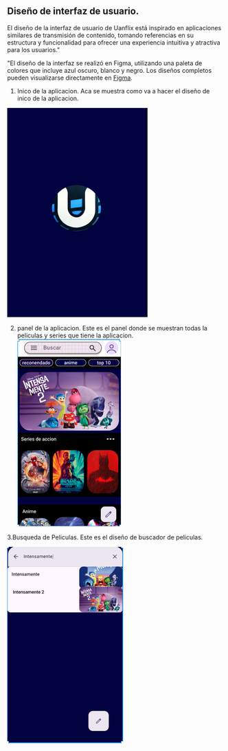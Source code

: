 ## Diseño de interfaz de usuario.

El diseño de la interfaz de usuario de Uanflix está inspirado en aplicaciones similares de transmisión de contenido, tomando referencias en su estructura y funcionalidad para ofrecer una experiencia intuitiva y atractiva para los usuarios."

"El diseño de la interfaz se realizó en Figma, utilizando una paleta de colores que incluye azul oscuro, blanco y negro. Los diseños completos pueden visualizarse directamente en [Figma](https://www.figma.com/proto/gcTSonUzue4gUtYZEB89ds/Untitled?node-id=27-102&p=f&t=dQ55hReAIXXxiCvN-1&scaling=scale-down&content-scaling=fixed&page-id=0%3A1).

1. Inico de la aplicacion.
  Aca se muestra como va a hacer el diseño de inico de la aplicacion.

![Inicio](https://github.com/NikoUwu16/Portafolio/blob/main/imagenes/inicio.png)

2. panel de la aplicacion.
  Este es el panel donde se muestran todas la peliculas y series que tiene la aplicacion.
![panel](https://github.com/NikoUwu16/Portafolio/blob/main/imagenes/panel.png)

3.Busqueda de Peliculas.
  Este es el diseño de buscador de peliculas.
  
![Busqueda](https://github.com/NikoUwu16/Portafolio/blob/main/imagenes/busqueda.png)

